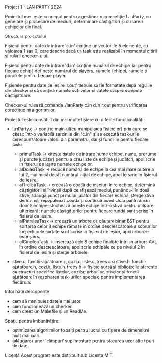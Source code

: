 Project 1 - LAN PARTY 2024

Proiectul meu este conceput pentru a gestiona o competiție LanParty, cu generare și procesare de meciuri, determinare câștigători și clasarea echipelor din final.

Structura proiectului

Fișierul pentru date de intrare 'c.in' conține un vector de 5 elemente, cu valoarea 1 sau 0, care descrie dacă un task este realizabil în momentul citirii și rulării checker-ului.

Fișierul pentru date de intrare 'd.in' conține numărul de echipe, iar pentru fiecare echipă definește numărul de players, numele echipei, numele și punctele pentru fiecare player. 

Fișierele pentru date de ieșire 'r.out' trebuie să fie formatate după regulile din checker și să conțină numele echipelor și datele despre echipele câștigătoare.

Checker-ul rulează comanda ./lanParty c.in d.in r.out pentru verificarea corectitudinii algoritmilor.

Proiectul este constituit din mai multe fișiere cu diferite funcționalități:
- lanParty.c -> conține main-ul(cu manipularea fișierelor) prin care se citesc într-o variabilă sarcinile din "c.in" și se execută task-urile corespunzătoare valorii din parametru, dar și funcțiile pentru fiecare task:
    - primulTask -> citește datele de intrare(nume echipe, nume, prenume și puncte jucător) pentru a crea liste de echipe și jucători, apoi scrie în fișierul de ieșire numele echipelor.
    - alDoileaTask -> reduce numărul de echipe la cea mai mare putere a lui 2, mai mică decât numărul inițial de echipe, apoi le scrie în fișierul de ieșire.
    - alTreileaTask -> creează o coadă de meciuri între echipe, determină câștigătorii și învinșii după ce afișează meciul, punându-i în două stive; adaugă punct primului jucător din fiecare echipă, șterge stiva de învinși, repopulează coada și continuă acest ciclu până rămân doar 8 echipe; stochează aceste echipe într-o stivă pentru utilizare ulterioară; numele câștigătorilor pentru fiecare rundă sunt scrise în fișierul de ieșire.
    - alPatruleaTask -> creează un arbore de căutare binar BST pentru sortarea celor 8 echipe rămase în ordine descrescătoare a scorurilor lor; echipele sortate sunt scrise în fișierul de ieșire, apoi arborele este șters.
    - alCincileaTask -> inserează cele 8 echipe finaliste într-un arbore AVL în ordine descrescătoare, apoi scrie echipele de pe nivelul 2 în fișierul de ieșire și șterge arborele.

- stive.c, functii-ajutatoare.c, cozi.c, liste.c, trees.c și stive.h, functii-ajutatoare.h, cozi.h, liste.h, trees.h -> fișiere sursă și bibliotecile aferente cu structuri specifice listelor, cozilor, arborilor, stivelor și funcții ajutătoare în rezolvarea task-urilor, speciale pentru implementarea fiecăruia. 

Informații descoperite
- cum să manipulez datele mai ușor.
- cum funcționează un checker.
- cum creez un Makefile și un ReadMe.

Spațiu pentru îmbunătățire:
- optimizarea algoritmilor folosiți pentru lucrul cu fișiere de dimensiuni mult mai mari.
- adăugarea unor 'câmpuri' suplimentare pentru stocarea unor alte tipuri de date.

Licență
Acest program este distribuit sub Licența MIT.
